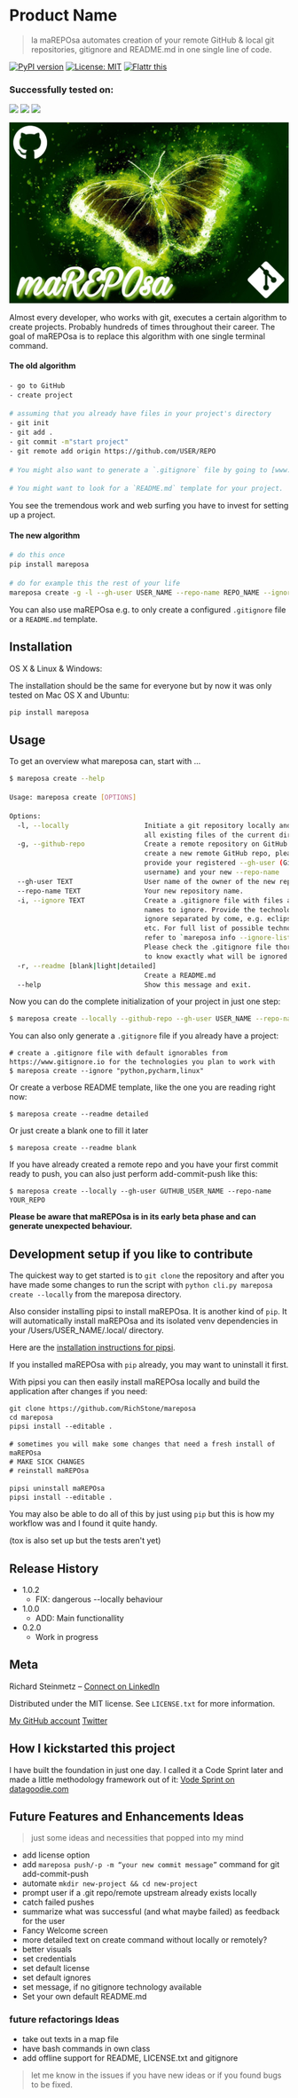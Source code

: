 # Product Name
> la maREPOsa automates creation of your remote GitHub & local git repositories, gitignore and README.md in one single line of code.

[![PyPI version](https://badge.fury.io/py/mareposa.svg)](https://badge.fury.io/py/mareposa)
[![License: MIT](https://img.shields.io/badge/License-MIT-yellow.svg)](https://opensource.org/licenses/MIT)
<a href="https://flattr.com/submit/auto?user_id=datagoodie&url=https%3A%2F%2Fgithub.com%2FRichStone%2Fmareposa" target="_blank" ><img src="https://api.flattr.com/button/flattr-badge-large.png" alt="Flattr this" title="Flattr this" border="0"></a>

### Successfully tested on:

![](https://img.shields.io/badge/ubuntu-16.04-brightgreen.svg)
![](https://img.shields.io/badge/Mac%20OS%20X-10.13-brightgreen.svg)
![](https://img.shields.io/badge/Windows-8-brightgreen.svg)

![](header.jpg)

Almost every developer, who works with git, executes a certain algorithm to create projects.
Probably hundreds of times throughout their career.
The goal of maREPOsa is to replace this algorithm with one single terminal command.

#### The old algorithm
```bash
- go to GitHub
- create project

# assuming that you already have files in your project's directory
- git init 
- git add .
- git commit -m"start project"
- git remote add origin https://github.com/USER/REPO

# You might also want to generate a `.gitignore` file by going to [www.gitignore.io](https://www.gitignore.io)

# You might want to look for a `README.md` template for your project. 
```

You see the tremendous work and web surfing you have to invest for setting up a project.

#### The new algorithm
```bash
# do this once
pip install mareposa

# do for example this the rest of your life
mareposa create -g -l --gh-user USER_NAME --repo-name REPO_NAME --ignore "python,pycharm,linux" --readme detailed
```

You can also use maREPOsa e.g. to only create a configured `.gitignore` file or a `README.md` template.

## Installation

OS X & Linux & Windows:

The installation should be the same for everyone but by now it was only tested on Mac OS X and Ubuntu:

```bash
pip install mareposa
```

## Usage

To get an overview what mareposa can, start with ...

```bash
$ mareposa create --help

Usage: mareposa create [OPTIONS]

Options:
  -l, --locally                   Initiate a git repository locally and commit
                                  all existing files of the current directory.
  -g, --github-repo               Create a remote repository on GitHub. To
                                  create a new remote GitHub repo, please
                                  provide your registered --gh-user (GitHub
                                  username) and your new --repo-name
  --gh-user TEXT                  User name of the owner of the new repository.
  --repo-name TEXT                Your new repository name.
  -i, --ignore TEXT               Create a .gitignore file with files and
                                  names to ignore. Provide the technologies to
                                  ignore separated by come, e.g. eclipse,java
                                  etc. For full list of possible technologies
                                  refer to `mareposa info --ignore-list`.
                                  Please check the .gitignore file thoroughly
                                  to know exactly what will be ignored.
  -r, --readme [blank|light|detailed]
                                  Create a README.md
  --help                          Show this message and exit.
```

Now you can do the complete initialization of your project in just one step:
```bash
$ mareposa create --locally --github-repo --gh-user USER_NAME --repo-name REPO_NAME --ignore "python,pycharm,linux" --readme detailed
```

You can also only generate a `.gitignore` file if you already have a project:
```
# create a .gitignore file with default ignorables from https://www.gitignore.io for the technologies you plan to work with
$ mareposa create --ignore "python,pycharm,linux"
```

Or create a verbose README template, like the one you are reading right now:
```
$ mareposa create --readme detailed
```

Or just create a blank one to fill it later
```
$ mareposa create --readme blank
```

If you have already created a remote repo and you have your first commit ready to push, you can also just perform add-commit-push like this:
```
$ mareposa create --locally --gh-user GUTHUB_USER_NAME --repo-name YOUR_REPO
```

**Please be aware that maREPOsa is in its early beta phase and can generate unexpected behaviour.**

## Development setup if you like to contribute

The quickest way to get started is to `git clone` the repository and after you have made some changes to run the script with `python cli.py mareposa create --locally` from the mareposa directory.

Also consider installing pipsi to install maREPOsa. It is another kind of `pip`. 
It will automatically install maREPOsa and its isolated venv dependencies in your /Users/USER_NAME/.local/ directory.

Here are the [installation instructions for pipsi](https://github.com/mitsuhiko/pipsi#readme).

If you installed maREPOsa with `pip` already, you may want to uninstall it first.

With pipsi you can then easily install maREPOsa locally and build the application after changes if you need:
```
git clone https://github.com/RichStone/mareposa
cd mareposa
pipsi install --editable .

# sometimes you will make some changes that need a fresh install of maREPOsa
# MAKE SICK CHANGES
# reinstall maREPOsa

pipsi uninstall maREPOsa
pipsi install --editable .
```

You may also be able to do all of this by just using `pip` but this is how my workflow was and I found it quite handy.

(tox is also set up but the tests aren't yet)

## Release History

* 1.0.2
    * FIX: dangerous --locally behaviour
* 1.0.0
    * ADD: Main functionallity
* 0.2.0
    * Work in progress

## Meta

Richard Steinmetz – [Connect on LinkedIn](https://www.linkedin.com/in/richard-steinmetz/)

Distributed under the MIT license. See ``LICENSE.txt`` for more information.

[My GitHub account](https://github.com/RichStone/)
[Twitter](https://twitter.com/stonerichio)

## How I kickstarted this project
I have built the foundation in just one day. I called it a Code Sprint later and made a little methodology framework out of it:
[Vode Sprint on datagoodie.com](https://datagoodie.com/blog/code-sprint/)


## Future Features and Enhancements Ideas

> just some ideas and necessities that popped into my mind

- add license option
- add `mareposa push/-p -m “your new commit message”` command for git add-commit-push
- automate `mkdir new-project && cd new-project`
- prompt user if a .git repo/remote upstream already exists locally
- catch failed pushes
- summarize what was successful (and what maybe failed) as feedback for the user
- Fancy Welcome screen
- more detailed text on create command without locally or remotely?
- better visuals 
- set credentials
- set default license
- set default ignores
- set message, if no gitignore technology available
- Set your own default README.md

### future refactorings Ideas
- take out texts in a map file
- have bash commands in own class
- add offline support for README, LICENSE.txt and gitignore

> let me know in the issues if you have new ideas or if you found bugs to be fixed.
